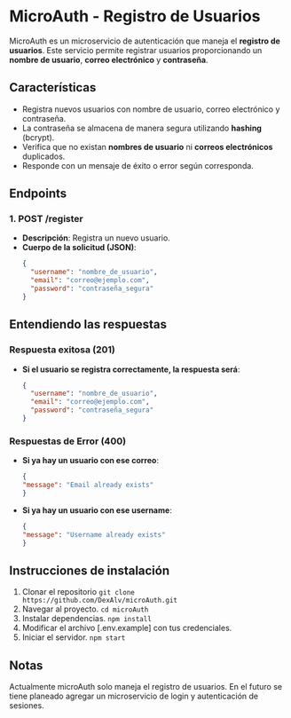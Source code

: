 # MicroAuth - Registro de Usuarios

MicroAuth es un microservicio de autenticación que maneja el **registro de usuarios**. Este servicio permite registrar usuarios proporcionando un **nombre de usuario**, **correo electrónico** y **contraseña**.

## Características

- Registra nuevos usuarios con nombre de usuario, correo electrónico y contraseña.
- La contraseña se almacena de manera segura utilizando **hashing** (bcrypt).
- Verifica que no existan **nombres de usuario** ni **correos electrónicos** duplicados.
- Responde con un mensaje de éxito o error según corresponda.

## Endpoints

### 1. **POST /register**

- **Descripción**: Registra un nuevo usuario.
- **Cuerpo de la solicitud (JSON)**:
  ```json
  {
    "username": "nombre_de_usuario",
    "email": "correo@ejemplo.com",
    "password": "contraseña_segura"
  }

## Entendiendo las respuestas

### Respuesta exitosa (201)

- **Si el usuario se registra correctamente, la respuesta será**:
  ```json
  {
    "username": "nombre_de_usuario",
    "email": "correo@ejemplo.com",
    "password": "contraseña_segura"
  }

### Respuestas de Error (400)

- **Si ya hay un usuario con ese correo**:
    ```json
    {
    "message": "Email already exists"
    }

- **Si ya hay un usuario con ese username**:
    ```json
    {
    "message": "Username already exists"
    }

## Instrucciones de instalación
1. Clonar el repositorio
`git clone https://github.com/DexAlv/microAuth.git`
2. Navegar al proyecto.
`cd microAuth`
3. Instalar dependencias.
`npm install`
4. Modificar el archivo [.env.example] con tus credenciales.
5. Iniciar el servidor.
`npm start`

## Notas
Actualmente microAuth solo maneja el registro de usuarios. En el futuro se tiene planeado agregar un microservicio de login y autenticación de sesiones.